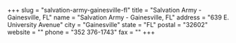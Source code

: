 +++
slug = "salvation-army-gainesville-fl"
title = "Salvation Army - Gainesville, FL"
name = "Salvation Army - Gainesville, FL"
address = "639 E. University Avenue"
city = "Gainesville"
state = "FL"
postal = "32602"
website = ""
phone = "352 376-1743"
fax = ""
+++

